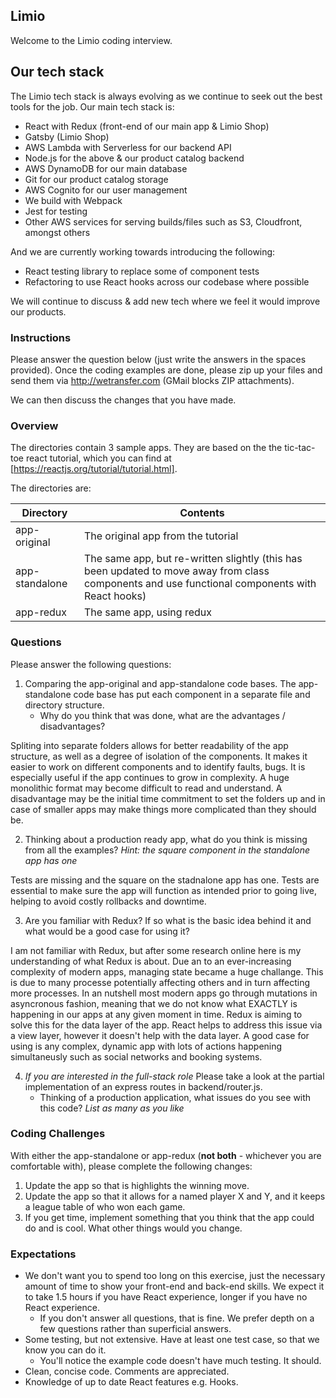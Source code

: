 ## Limio

Welcome to the Limio coding interview.

## Our tech stack

The Limio tech stack is always evolving as we continue to seek out the best tools for the job. Our main tech stack is:

  * React with Redux (front-end of our main app & Limio Shop)
  * Gatsby (Limio Shop)
  * AWS Lambda with Serverless for our backend API
  * Node.js for the above & our product catalog backend
  * AWS DynamoDB for our main database
  * Git for our product catalog storage
  * AWS Cognito for our user management
  * We build with Webpack
  * Jest for testing
  * Other AWS services for serving builds/files such as S3, Cloudfront, amongst others

And we are currently working towards introducing the following:

 * React testing library to replace some of component tests
 * Refactoring to use React hooks across our codebase where possible
 
We will continue to discuss & add new tech where we feel it would improve our products.

### Instructions

Please answer the question below (just write the answers in the spaces provided). Once the coding examples are done, please zip up your files and send them via http://wetransfer.com (GMail blocks ZIP attachments).  

We can then discuss the changes that you have made.

### Overview

The directories contain 3 sample apps. They are based on the the tic-tac-toe react tutorial, which you can find at [https://reactjs.org/tutorial/tutorial.html].

The directories are:

| Directory      | Contents    |
| ---------------|-------------| 
| app-original   | The original app from the tutorial |
| app-standalone | The same app, but re-written slightly (this has been updated to move away from class components and use functional components with React hooks) |
| app-redux      | The same app, using redux |

### Questions

Please answer the following questions:
    
1. Comparing the app-original and app-standalone code bases. The app-standalone code base has put each component in a separate file and directory structure.   
   * Why do you think that was done, what are the advantages / disadvantages?

Spliting into separate folders allows for better readability of the app structure, as well as a degree of isolation of the components. It makes it easier to work on different components and to identify faults, bugs. It is especially useful if the app continues to grow in complexity. A huge monolithic format may become difficult to read and understand. A disadvantage may be the initial time commitment to set the folders up and in case of smaller apps may make things more complicated than they should be. 

2. Thinking about a production ready app, what do you think is missing from all the examples? *Hint: the square component in the standalone app has one*

Tests are missing and the square on the stadnalone app has one. Tests are essential to make sure the app will function as intended prior to going live, helping to avoid costly rollbacks and downtime. 

3. Are you familiar with Redux? If so what is the basic idea behind it and what would be a good case for using it?

I am not familiar with Redux, but after some research online here is my understanding of what Redux is about. Due an to an ever-increasing complexity of modern apps, managing state became a huge challange. This is due to many processe potentially affecting others and in turn affecting more processes. In an nutshell most modern apps go through mutations in asyncronous fashion, meaning that we do not know what EXACTLY is happening in our apps at any given moment in time. Redux is aiming to solve this for the data layer of the app. React helps to address this issue via a view layer, however it doesn't help with the data layer. A good case for using is any complex, dynamic app with lots of actions happening simultaneusly such as social networks and booking systems.

4. *If you are interested in the full-stack role* Please take a look at the partial implementation of an express routes in backend/router.js.
    * Thinking of a production application, what issues do you see with this code? *List as many as you like* 

### Coding Challenges

With either the app-standalone or app-redux (**not both** - whichever you are comfortable with), please complete the following changes:

1. Update the app so that is highlights the winning move.
2. Update the app so that it allows for a named player X and Y, and it keeps a league table of who won each game.
3. If you get time, implement something that you think that the app could do and is cool. What other things would you change.

### Expectations
 * We don't want you to spend too long on this exercise, just the necessary amount of time to show your front-end and back-end skills. We expect it to take 1.5 hours if you have React experience, longer if you have no React experience. 
    * If you don't answer all questions, that is fine. We prefer depth on a few questions rather than superficial answers.
 * Some testing, but not extensive. Have at least one test case, so that we know you can do it. 
    * You'll notice the example code doesn't have much testing. It should.
 * Clean, concise code. Comments are appreciated.
 * Knowledge of up to date React features e.g. Hooks.




    
      
    
    

 





